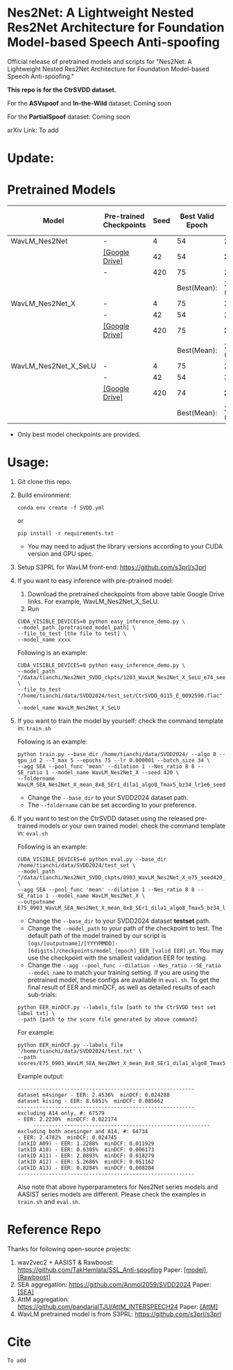 # Nes2Net: A Lightweight Nested Res2Net Architecture for Foundation Model-based Speech Anti-spoofing 
Official release of pretrained models and scripts for "Nes2Net: A Lightweight Nested Res2Net Architecture for Foundation Model-based Speech Anti-spoofing."

**This repo is for the CtrSVDD dataset.**

For the **ASVspoof** and **In-the-Wild** dataset: Coming soon

For the **PartialSpoof** dataset: Coming soon

arXiv Link: To add

# Update:


# Pretrained Models
| Model                | Pre-trained Checkpoints | Seed | Best Valid Epoch | w/o ACE. B.F. | w/ ACE. B.F. |
|----------------------|-------------------------|------|------------------|---------------|--------------|
| WavLM_Nes2Net        | -                       | 4    | 54               | 2.55%         | 2.33%        |
|                      | [[Google Drive]]()      | 42   | 54               | **2.53%**     | **2.22%**    |
|                      | -                       | 420  | 75               | 2.57%         | 2.27%        |
|                      |                         |      | Best(Mean):      | 2.53%(2.55%)  | 2.22%(2.27%) |
| WavLM_Nes2Net_X      | -                       | 4    | 75               | 2.53%         | 2.29%        |
|                      | -                       | 42   | 54               | 2.53%         | **2.20%**    |
|                      | [[Google Drive]]()      | 420  | 75               | **2.48%**     | 2.22%        |
|                      |                         |      | Best(Mean):      | 2.48%(2.51%)  | 2.20%(2.24%) |
| WavLM_Nes2Net_X_SeLU | -                       | 4    | 75               | 2.72%         | 2.40%        |
|                      | -                       | 42   | 54               | 3.07%         | 2.69%        |
|                      | [[Google Drive]]()      | 420  | 74               | **2.28%**     | **2.02%**    |
|                      |                         |      | Best(Mean):      | 2.28%(2.69%)  | 2.02%(2.37%) |
* Only best model checkpoints are provided.



# Usage:

  1. Git clone this repo.
  2. Build environment:
     ```
     conda env create -f SVDD.yml
     ```
     or
     ```
     pip install -r requirements.txt
     ```
     * You may need to adjust the library versions according to your CUDA version and GPU spec.
     
  4. Setup S3PRL for WavLM front-end: https://github.com/s3prl/s3prl

  5. If you want to easy inference with pre-ptrained model:
     1. Download the pretrained checkpoints from above table Google Drive links. For example, WavLM_Nes2Net_X_SeLU.
     2. Run 
     ```
     CUDA_VISIBLE_DEVICES=0 python easy_inference_demo.py \
     --model_path [pretrained_model_path] \
     --file_to_test [the file to test] \
     --model_name xxxx
     ```
     Following is an example:
     ```
     CUDA_VISIBLE_DEVICES=0 python easy_inference_demo.py \
     --model_path "/data/tianchi/Nes2Net_SVDD_ckpts/1203_WavLM_Nes2Net_X_SeLU_e74_seed420_valid0.04245662278274772.pt" \
     --file_to_test "/home/tianchi/data/SVDD2024/test_set/CtrSVDD_0115_E_0092590.flac" \
     --model_name WavLM_Nes2Net_X_SeLU
     ```
     
  6. If you want to train the model by yourself:
     check the command template in: 
          ```
          train.sh
          ```

     Following is an example:
     ```
     python train.py --base_dir /home/tianchi/data/SVDD2024/ --algo 8 --gpu_id 2 --T_max 5 --epochs 75 --lr 0.000001 --batch_size 34 \
     --agg SEA --pool_func 'mean' --dilation 1 --Nes_ratio 8 8 --SE_ratio 1 --model_name WavLM_Nes2Net_X --seed 420 \
     --foldername WavLM_SEA_Nes2Net_X_mean_8x8_SEr1_dila1_algo8_Tmax5_bz34_lr1e6_seed420
     ```
     * Change the ```--base_dir``` to your SVDD2024 dataset path. 
     * The ```--foldername``` can be set according to your preference. 
  7. If you want to test on the CtrSVDD dataset using the released pre-trained models or your own trained model:
     check the command template in: 
          ```
          eval.sh
          ```

     Following is an example:
     ```
     CUDA_VISIBLE_DEVICES=6 python eval.py --base_dir /home/tianchi/data/SVDD2024/test_set \
     --model_path "/data/tianchi/Nes2Net_SVDD_ckpts/0903_WavLM_Nes2Net_X_e75_seed420_valid0.03192785031473534.pt" \
     --agg SEA --pool_func 'mean' --dilation 1 --Nes_ratio 8 8 --SE_ratio 1 --model_name WavLM_Nes2Net_X \
     --outputname E75_0903_WavLM_SEA_Nes2Net_X_mean_8x8_SEr1_dila1_algo8_Tmax5_bz34_lr1e6_seed420
     ```
     * Change the ```--base_dir``` to your SVDD2024 dataset **testset** path. 
     * Change the ```--model_path``` to your path of the checkpoint to test. 
     The default path of the model trained by our script is ```logs/[outputname]/[YYYYMMDD]-[6digits]/checkpoints/model_[epoch]_EER_[valid EER].pt```. 
     You may use the checkpoint with the smallest validation EER for testing.
     * Change the ```--agg --pool_func --dilation --Nes_ratio --SE_ratio --model_name``` to match your training setting. 
     If you are using the pretrained model, these configs are available in  ```eval.sh```. 
     To get the final result of EER and minDCF, as well as detailed results of each sub-trials:
     ```
     python EER_minDCF.py --labels_file [path to the CtrSVDD test set label txt] \
     --path [path to the score file generated by above command]
     ``` 
     For example:
     ```
     python EER_minDCF.py --labels_file '/home/tianchi/data/SVDD2024/test.txt' \
     --path scores/E75_0903_WavLM_SEA_Nes2Net_X_mean_8x8_SEr1_dila1_algo8_Tmax5_bz34_lr1e6_seed420.txt
     ```
     Example output:
     ```
     ---------------------------------------------------------
     dataset m4singer - EER: 2.4536%  minDCF: 0.024288
     dataset kising - EER: 8.6851%  minDCF: 0.085662
     ---------------------------------------------------------
     excluding A14 only, #: 67579
     - EER: 2.2230%  minDCF: 0.022174
          ---------------------------------------------------------
     excluding both acesinger and A14, #: 64734
     - EER: 2.4782%  minDCF: 0.024745
     (atkID A09) - EER: 1.2288%  minDCF: 0.011929
     (atkID A10) - EER: 0.6305%  minDCF: 0.006173
     (atkID A11) - EER: 2.0893%  minDCF: 0.018279
     (atkID A12) - EER: 5.2686%  minDCF: 0.051162
     (atkID A13) - EER: 0.8284%  minDCF: 0.008284
     ---------------------------------------------------------
     ```
       Also note that above hyperparameters for Nes2Net series models and AASIST series models are different. 
          Please check the examples in ```train.sh``` and ```eval.sh```. 


# Reference Repo
Thanks for following open-source projects:
1. wav2vec2 + AASIST & Rawboost: https://github.com/TakHemlata/SSL_Anti-spoofing Paper: [[model]](https://arxiv.org/abs/2202.12233), [[Rawboost]](https://arxiv.org/abs/2202.12233)
2. SEA aggregation: https://github.com/Anmol2059/SVDD2024 Paper: [[SEA]](https://arxiv.org/abs/2409.02302)
3. AttM aggregation: https://github.com/pandarialTJU/AttM_INTERSPEECH24 Paper: [[AttM]](https://arxiv.org/abs/2406.10283v1)
4. WavLM pretrained model is from S3PRL: https://github.com/s3prl/s3prl

# Cite
```  
To add
```



